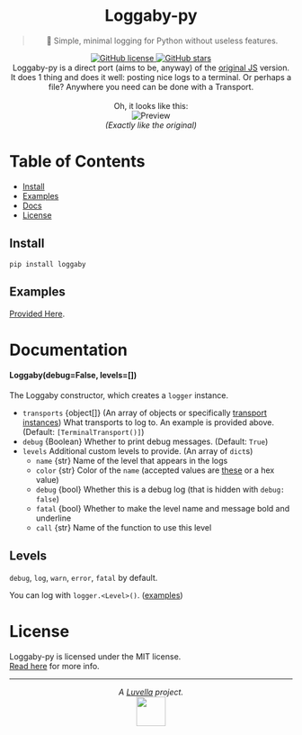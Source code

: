 <div align="center">
	<h1>Loggaby-py</h1>
	<blockquote align="center">🐍 Simple, minimal logging for Python without useless features.</blockquote>
	<p>
		<a href="https://github.com/Loggaby/Loggaby-py/blob/master/LICENSE">
			<img alt="GitHub license" src="https://img.shields.io/github/license/Loggaby/Loggaby-py?style=for-the-badge">
		</a>
		<a href="https://github.com/Loggaby/Loggaby-py/stargazers">
			<img alt="GitHub stars" src="https://img.shields.io/github/stars/Loggaby/Loggaby-py?style=for-the-badge">
		</a>
		<br>
		Loggaby-py is a direct port (aims to be, anyway) of the <a href="https://github.com/Loggaby/Loggaby">original JS</a> version. It does 1 thing and does it well: posting nice logs to a terminal. Or perhaps a file? Anywhere you need can be done with a Transport.
		<br><br>
		Oh, it looks like this:<br>
		<img alt="Preview" src="https://modeus.is-inside.me/V6nRi6i6.png">
		<br>
		<i>(Exactly like the original)</i>
	</p>
</div>

# Table of Contents
- [Install](#install)
- [Examples](#examples)
- [Docs](#documentation)
- [License](#license) 

## Install
`pip install loggaby`

## Examples
[Provided Here](examples/).

# Documentation
#### Loggaby(debug=False, levels=[]) 
The Loggaby constructor, which creates a `logger` instance.
  - `transports` {object[]} (An array of objects or specifically [transport instances](loggaby/transports/)) What transports to log to.  An example is provided above. (Default: `[TerminalTransport()]`)
  - `debug` {Boolean} Whether to print debug messages. (Default: `True`)
  - `levels` Additional custom levels to provide. (An array of `dict`s)
	- `name` {str} Name of the level that appears in the logs
	- `color` {str} Color of the `name` (accepted values are [these](https://github.com/Luvella/AnsiKit#colors) or a hex value)
	- `debug` {bool} Whether this is a debug log (that is hidden with `debug: false`)
	- `fatal` {bool} Whether to make the level name and message bold and underline
	- `call` {str} Name of the function to use this level

## Levels
`debug`, `log`, `warn`, `error`, `fatal` by default.  

You can log with `logger.<Level>()`. ([examples](#examples))

# License
Loggaby-py is licensed under the MIT license.  
[Read here](LICENSE) for more info.

<hr>
<p align="center">
	<i>A <a href="https://github.com/Luvella">Luvella</a> project.</i>
	<br>
	<img src="https://modeus.is-inside.me/ZvFTbWcA.png" width=52>
</p>
